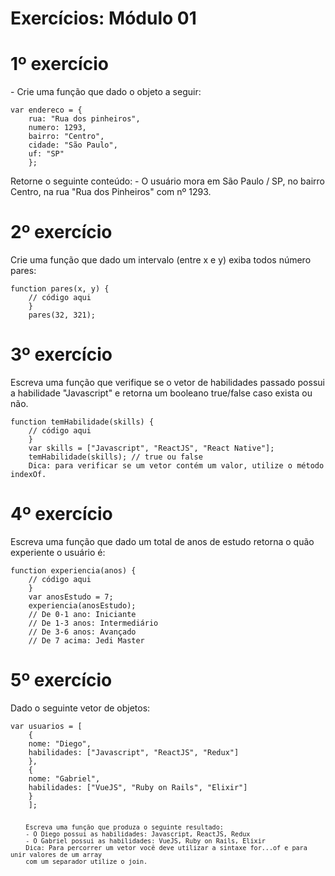 # Exercícios: Módulo 01

# 1º exercício
<p>
    - Crie uma função que dado o objeto a seguir:  
    <pre><code>var endereco = {  
    rua: "Rua dos pinheiros",  
    numero: 1293,  
    bairro: "Centro",  
    cidade: "São Paulo",  
    uf: "SP"  
    }; </pre></code>  
    Retorne o seguinte conteúdo:  
    - O usuário mora em São Paulo / SP, no bairro Centro, na rua "Rua dos Pinheiros" com nº 1293.  
</p>

# 2º exercício
<p>
    Crie uma função que dado um intervalo (entre x e y) exiba todos número pares:  
    <pre><code>function pares(x, y) {  
    // código aqui  
    }  
    pares(32, 321);</pre></code>  
</p>

# 3º exercício
<p>
    Escreva uma função que verifique se o vetor de habilidades passado possui a habilidade "Javascript"  
    e retorna um booleano true/false caso exista ou não.  
    <pre><code>function temHabilidade(skills) {  
    // código aqui  
    }  
    var skills = ["Javascript", "ReactJS", "React Native"];  
    temHabilidade(skills); // true ou false  
    Dica: para verificar se um vetor contém um valor, utilize o método indexOf.</pre></code>  
</p>

# 4º exercício
<p>
    Escreva uma função que dado um total de anos de estudo retorna o quão experiente o usuário é:  
   <pre><code>function experiencia(anos) {  
    // código aqui  
    }  
    var anosEstudo = 7;  
    experiencia(anosEstudo);  
    // De 0-1 ano: Iniciante  
    // De 1-3 anos: Intermediário  
    // De 3-6 anos: Avançado  
    // De 7 acima: Jedi Master</pre></code>  
</p>

# 5º exercício
<p>
    Dado o seguinte vetor de objetos:  
    <pre><code>var usuarios = [  
    {  
    nome: "Diego",  
    habilidades: ["Javascript", "ReactJS", "Redux"]  
    },  
    {  
    nome: "Gabriel",  
    habilidades: ["VueJS", "Ruby on Rails", "Elixir"]  
    }
    ];<pre><code>  
    Escreva uma função que produza o seguinte resultado:  
    - O Diego possui as habilidades: Javascript, ReactJS, Redux  
    - O Gabriel possui as habilidades: VueJS, Ruby on Rails, Elixir  
    Dica: Para percorrer um vetor você deve utilizar a sintaxe for...of e para unir valores de um array  
    com um separador utilize o join.  
</p>